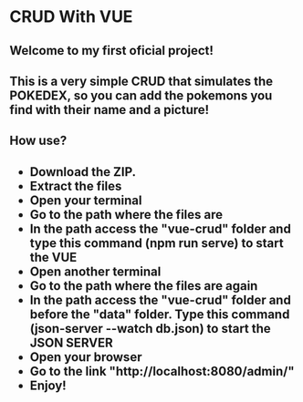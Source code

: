 <h1> CRUD With VUE </h1>

<h2> Welcome to my first oficial project! <h2>

<p> This is a very simple CRUD that simulates the POKEDEX, so you can add the pokemons you find with their name and a picture!</p>

<h2> How use? <h2>

<ul>
    <li>Download the ZIP.</li>
    <li>Extract the files</li>
    <li>Open your terminal</li>
    <li>Go to the path where the files are </li>
    <li>In the path access the "vue-crud" folder and type this command (npm run serve) to start the VUE </li>
    <li>Open another terminal</li>
    <li>Go to the path where the files are again</li>
    <li>In the path access the "vue-crud" folder and before the "data" folder. Type this command (json-server --watch db.json) to start the JSON SERVER </li>
    <li>Open your browser</li>
    <li>Go to the link "http://localhost:8080/admin/"</li>
    <li>Enjoy!</li>
</ul>


